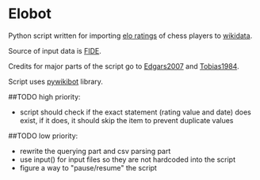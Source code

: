 # Elobot
Python script written for importing [elo ratings](https://en.wikipedia.org/wiki/Elo_rating_system) of chess players to [wikidata](https://www.wikidata.org/wiki/Wikidata:Main_Page).

Source of input data is [FIDE](http://ratings.fide.com/).

Credits for major parts of the script go to [Edgars2007](https://www.wikidata.org/wiki/User:Edgars2007) and [Tobias1984](https://www.wikidata.org/wiki/User:Tobias1984).

Script uses [pywikibot](https://github.com/wikimedia/pywikibot-core) library.

##TODO high priority:
* script should check if the exact statement (rating value and date) does exist, if it does, it should skip the item to prevent duplicate values

##TODO low priority:
* rewrite the querying part and csv parsing part
* use input() for input files so they are not hardcoded into the script
* figure a way to "pause/resume" the script
